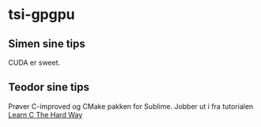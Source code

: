 tsi-gpgpu
=========

Simen sine tips
---------------

CUDA er sweet.


Teodor sine tips
----------------

Prøver C-improved og CMake pakken for Sublime.
Jobber ut i fra tutorialen [Learn C The Hard Way](http://c.learncodethehardway.org/book/)